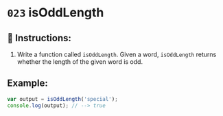 # `023` isOddLength

## 📝 Instructions:

1. Write a function called `isOddLength`. Given a word, `isOddLength` returns whether the length of the given word is odd.

## Example:

```Javascript
var output = isOddLength('special');
console.log(output); // --> true
```